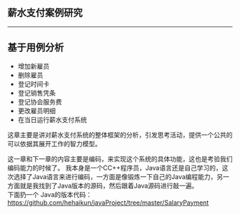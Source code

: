 ## 薪水支付案例研究

---  

## 基于用例分析

- 增加新雇员
- 删除雇员
- 登记时间卡
- 登记销售凭条
- 登记协会服务费
- 更改雇员明细
- 在当日运行薪水支付系统

这章主要是讲对薪水支付系统的整体框架的分析，引发思考活动，提供一个公共的可以依据其展开工作的智力模型。

这一章和下一章的内容主要是编码，来实现这个系统的具体功能，这也是考验我们编码能力的时候了。 我本身是一个CC++程序员，Java语言还是自己学习的，这次选择了Java语言来进行编码，一方面是像锻炼一下自己的Java编程能力，另一方面就是我找到了Java版本的源码，然后跟着Java源码进行敲一遍。  
下面扔一个 Java的版本代码：
https://github.com/hehaikun/javaProject/tree/master/SalaryPayment


